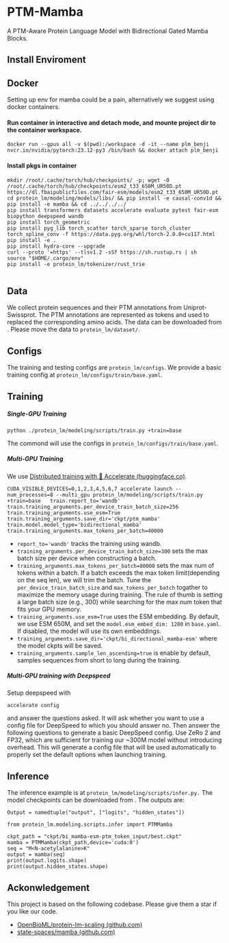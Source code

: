 # PTM-Mamba

A PTM-Aware Protein Language Model with Bidirectional Gated Mamba Blocks.

## Install Enviroment

## Docker

Setting up env for mamba could be a pain, alternatively we suggest using docker containers.

#### Run container in interactive and detach mode, and mounte project dir to the container workspace.

```
docker run --gpus all -v $(pwd):/workspace -d -it --name plm_benji nvcr.io/nvidia/pytorch:23.12-py3 /bin/bash && docker attach plm_benji
```

#### Install pkgs in container

```
mkdir /root/.cache/torch/hub/checkpoints/ -p; wget -O /root/.cache/torch/hub/checkpoints/esm2_t33_650M_UR50D.pt https://dl.fbaipublicfiles.com/fair-esm/models/esm2_t33_650M_UR50D.pt
cd protein_lm/modeling/models/libs/ && pip install -e causal-conv1d && pip install -e mamba && cd ../../../../
pip install transformers datasets accelerate evaluate pytest fair-esm biopython deepspeed wandb
pip install torch_geometric
pip install pyg_lib torch_scatter torch_sparse torch_cluster torch_spline_conv -f https://data.pyg.org/whl/torch-2.0.0+cu117.html
pip install -e .
pip install hydra-core --upgrade
curl --proto '=https' --tlsv1.2 -sSf https://sh.rustup.rs | sh
source "$HOME/.cargo/env"
pip install -e protein_lm/tokenizer/rust_trie


```

## Data

We collect protein sequences and their PTM annotations from Uniprot-Swissprot. The PTM annotations are represented as tokens and used to replaced the corresponding amino acids. The data can be downloaded from  . Please move the data to  `protein_lm/dataset/`.

## Configs

The training and testing configs are `protein_lm/configs`. We provide a basic training config at `protein_lm/configs/train/base.yaml`.

## Training

##### Single-GPU Training

```
python ./protein_lm/modeling/scripts/train.py +train=base 
```

The commond will use the configs in `protein_lm/configs/train/base.yaml`.

##### Multi-GPU Training

We use [Distributed training with 🤗 Accelerate (huggingface.co)](https://huggingface.co/docs/transformers/main/accelerate).

```
CUDA_VISIBLE_DEVICES=0,1,2,3,4,5,6,7 accelerate launch --num_processes=8 --multi_gpu protein_lm/modeling/scripts/train.py +train=base   train.report_to='wandb' train.training_arguments.per_device_train_batch_size=256 train.training_arguments.use_esm=True train.training_arguments.save_dir='ckpt/ptm_mamba' train.model.model_type='bidirectional_mamba' train.training_arguments.max_tokens_per_batch=40000 
```

- `report_to='wandb'`  tracks the training using wandb.
- `training_arguments.per_device_train_batch_size=300` sets the max batch size per device when constructing a batch.
- `training_arguments.max_tokens_per_batch=80000` sets the max num of tokens within a batch. If a batch exceeds the max token limit(depending on the seq len), we will trim the batch. Tune the `per_device_train_batch_size` and ``max_tokens_per_batch`` togather to maximize the memory usage during training. The rule of thumb is setting a large batch size (e.g., 300) while searching for the max num token that fits your GPU memory.
- `training_arguments.use_esm=True` uses the ESM embedding. By default, we use ESM 650M, and set the `model.esm_embed_dim: 1280` in `base.yaml`.  If disabled, the model will use its own embeddings.
- `training_arguments.save_dir='ckpt/bi_directional_mamba-esm'` where the model ckpts will be saved.
- `training_arguments.sample_len_ascending=true` is enable by default, samples sequences from short to long during the training.

##### Multi-GPU training with Deepspeed

Setup deepspeed with

```
accelerate config
```

and answer the questions asked. It will ask whether you want to use a config file for DeepSpeed to which you should answer no. Then answer the following questions to generate a basic DeepSpeed config. Use ZeRo 2 and FP32, which are sufficient for training our ~300M model without introducing overhead. This will generate a config file that will be used automatically to properly set the default options when launching training.

## Inference

The inference example is at `protein_lm/modeling/scripts/infer.py.` The model checkpoints can be downloaded from  . The outputs are:

```
Output = namedtuple("output", ["logits", "hidden_states"])
```

```
from protein_lm.modeling.scripts.infer import PTMMamba

ckpt_path = "ckpt/bi_mamba-esm-ptm_token_input/best.ckpt"
mamba = PTMMamba(ckpt_path,device='cuda:0')
seq = "M<N-acetylalanine>K"
output = mamba(seq)
print(output.logits.shape)
print(output.hidden_states.shape)
```

## Ackonwledgement

This project is based on the  following codebase. Please give them a star if you like our code.

- [OpenBioML/protein-lm-scaling (github.com)](https://github.com/OpenBioML/protein-lm-scaling)
- [state-spaces/mamba (github.com)](https://github.com/state-spaces/mamba)
